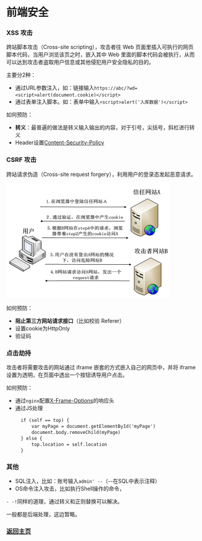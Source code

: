 # 前端安全

### XSS 攻击

跨站脚本攻击（Cross-site scripting），攻击者往 Web 页面里插入可执行的网页脚本代码，当用户浏览该页之时，嵌入其中 Web 里面的脚本代码会被执行，从而可以达到攻击者盗取用户信息或其他侵犯用户安全隐私的目的。

主要分2种：
* 通过URL参数注入，如：链接输入`https://abc/?wd=<script>alert(document.cookie)</script>`
* 通过表单注入脚本。如：表单中输入`<script>alert('入库数据')</script>`

如何预防：
* **转义**：最普遍的做法是转义输入输出的内容，对于引号，尖括号，斜杠进行转义
* Header设置[Content-Security-Policy](https://developer.mozilla.org/zh-CN/docs/Web/HTTP/Headers/Content-Security-Policy__by_cnvoid)


### CSRF 攻击

跨站请求伪造（Cross-site request forgery），利用用户的登录态发起恶意请求。

![图片](/img/security.png)

如何预防：
* **阻止第三方网站请求接口**（比如校验 Referer）
* 设置cookie为HttpOnly
* 验证码

### 点击劫持


攻击者将需要攻击的网站通过 iframe 嵌套的方式嵌入自己的网页中，并将 iframe 设置为透明，在页面中透出一个按钮诱导用户点击。

如何预防：
* 通过`nginx`配置[X-Frame-Options](https://developer.mozilla.org/zh-CN/docs/Web/HTTP/X-Frame-Options)的响应头
* 通过JS处理
  ```
    if (self == top) {
        var myPage = document.getElementById('myPage')
        document.body.removeChild(myPage)
    } else {
        top.location = self.location
    }
  ```

### 其他

* SQL注入，比如：账号输入`admin' --`（--在SQL中表示注释）
* OS命令注入攻击，比如执行Shell操作的命令，

`- -!`同样的道理，通过转义和正则替换可以解决。

一般都是后端处理，这边暂略。



### [返回主页](/README.md)